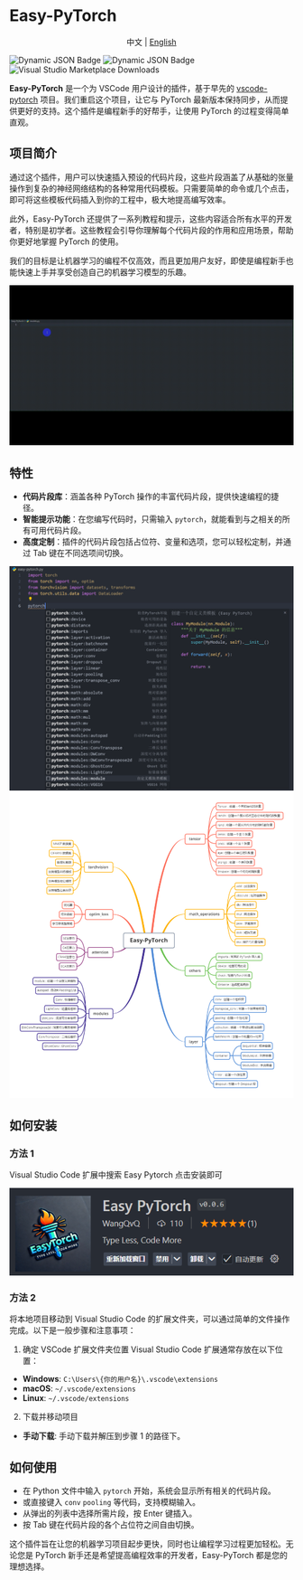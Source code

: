 
# Easy-PyTorch


<p align="center">
  中文 | <a href="README_en.md">English</a>
</p>


![Dynamic JSON Badge](https://img.shields.io/badge/dynamic/json?url=https%3A%2F%2Fraw.githubusercontent.com%2FWangQvQ%2FEasy-PyTorch%2Fmain%2Fpackage.json&query=version&prefix=v&label=Easy-PyTorch) ![Dynamic JSON Badge](https://img.shields.io/badge/dynamic/json?url=https%3A%2F%2Fraw.githubusercontent.com%2FWangQvQ%2FEasy-PyTorch%2Fmain%2Fpackage.json&query=license&label=license&color=%237FFF00) ![Visual Studio Marketplace Downloads](https://img.shields.io/visual-studio-marketplace/d/WangQvQ.Easy-PyTorch?color=red)


**Easy-PyTorch** 是一个为 VSCode 用户设计的插件，基于早先的 [vscode-pytorch](https://github.com/SvenBecker/vscode-pytorch) 项目。我们重启这个项目，让它与 PyTorch 最新版本保持同步，从而提供更好的支持。这个插件是编程新手的好帮手，让使用 PyTorch 的过程变得简单直观。

## 项目简介

通过这个插件，用户可以快速插入预设的代码片段，这些片段涵盖了从基础的张量操作到复杂的神经网络结构的各种常用代码模板。只需要简单的命令或几个点击，即可将这些模板代码插入到你的工程中，极大地提高编写效率。

此外，Easy-PyTorch 还提供了一系列教程和提示，这些内容适合所有水平的开发者，特别是初学者。这些教程会引导你理解每个代码片段的作用和应用场景，帮助你更好地掌握 PyTorch 的使用。

我们的目标是让机器学习的编程不仅高效，而且更加用户友好，即使是编程新手也能快速上手并享受创造自己的机器学习模型的乐趣。

<div style="text-align: center;">
<img src="https://raw.githubusercontent.com/WangQvQ/Easy-PyTorch/main/images/preview.gif" alt="peculiarity"/>
</div>


## 特性

- **代码片段库**：涵盖各种 PyTorch 操作的丰富代码片段，提供快速编程的捷径。
- **智能提示功能**：在您编写代码时，只需输入 `pytorch`，就能看到与之相关的所有可用代码片段。
- **高度定制**：插件的代码片段包括占位符、变量和选项，您可以轻松定制，并通过 Tab 键在不同选项间切换。


<div style="text-align: center;">
<img src="https://raw.githubusercontent.com/WangQvQ/Easy-PyTorch/main/images/prompt.png" alt="peculiarity" width="800"/>
</div>

<div style="text-align: center;">
<img src="https://raw.githubusercontent.com/WangQvQ/Easy-PyTorch/refs/heads/main/images/catalogue.png" alt="peculiarity"/>
</div>

## 如何安装



### 方法 1
Visual Studio Code 扩展中搜索 Easy Pytorch 点击安装即可

<div style="text-align: center;">
<img src="https://raw.githubusercontent.com/WangQvQ/Easy-PyTorch/main/images/vscode.png" alt="peculiarity"/>
</div>



### 方法 2
将本地项目移动到 Visual Studio Code 的扩展文件夹，可以通过简单的文件操作完成。以下是一般步骤和注意事项：

1. 确定 VSCode 扩展文件夹位置
Visual Studio Code 扩展通常存放在以下位置：
- **Windows**: `C:\Users\{你的用户名}\.vscode\extensions`
- **macOS**: `~/.vscode/extensions`
- **Linux**: `~/.vscode/extensions`

2. 下载并移动项目

- **手动下载**: 手动下载并解压到步骤 1 的路径下。



## 如何使用

- 在 Python 文件中输入 `pytorch` 开始，系统会显示所有相关的代码片段。
- 或直接键入 `conv` `pooling` 等代码，支持模糊输入。
- 从弹出的列表中选择所需片段，按 Enter 键插入。
- 按 Tab 键在代码片段的各个占位符之间自由切换。

这个插件旨在让您的机器学习项目起步更快，同时也让编程学习过程更加轻松。无论您是 PyTorch 新手还是希望提高编程效率的开发者，Easy-PyTorch 都是您的理想选择。
